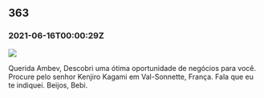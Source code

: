   

363
---

### 2021-06-16T00:00:29Z

![](https://bebiodicionario-com.s3.amazonaws.com/media/posts/202106/201227484_773376673373004_6169382618371620277_n_17901563915049614.jpg)

Querida Ambev, Descobri uma ótima oportunidade de negócios para você. Procure pelo senhor Kenjiro Kagami em Val-Sonnette, França. Fala que eu te indiquei. Beijos, Bebi.

